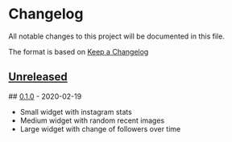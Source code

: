 # Changelog

All notable changes to this project will be documented in this file.

The format is based on [Keep a Changelog](https://keepachangelog.com/en/1.0.0/)

## [Unreleased]


## [0.1.0] - 2020-02-19

- Small widget with instagram stats
- Medium widget with random recent images
- Large widget with change of followers over time

[Unreleased]: https://github.com/wiebecommajonas/instgram-widget/compare/v0.1.0...HEAD
[0.1.0]: https://github.com/wiebecommajonas/instagram-widget/releases/tag/v0.1.0
